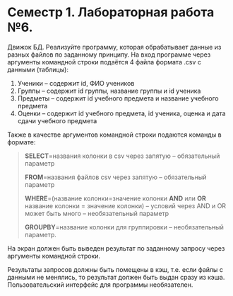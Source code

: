 # Семестр 1. Лабораторная работа №6.

Движок БД. Реализуйте программу, которая обрабатывает данные из разных файлов по заданному принципу. На вход программе
через аргументы командной строки подаётся 4 файла формата .csv с данными (таблицы):

1. Ученики – содержит id, ФИО учеников
2. Группы – содержит id группы, название группы и id ученика
3. Предметы – содержит id учебного предмета и название учебного предмета
4. Оценки – содержит id учебного предмета, id ученика, оценка и дата сдачи учебного предмета

Также в качестве аргументов командной строки подаются команды в формате:

> **SELECT**=названия колонки в csv через запятую – обязательный параметр
>
>**FROM**=названия файлов csv через запятую – обязательный параметр
>
>**WHERE**=(название колонки=значение колонки **AND** или **OR** название колонки = значение колонки) – условий через
> AND и OR может быть много – необязательный параметр
>
>**GROUPBY**=название колонки для группировки – необязательный параметр.

На экран должен быть выведен результат по заданному запросу через аргументы командной строки.

Результаты запросов должны быть помещены в кэш, т.е. если файлы с данными не менялись, то результат должен быть выдан
сразу из кэша.
Пользовательский интерфейс для программы необязателен.